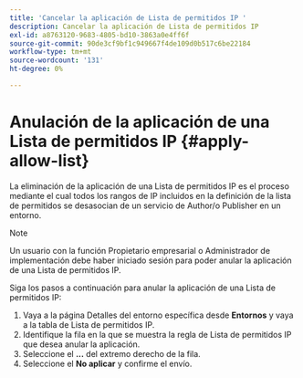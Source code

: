```yaml
---
title: 'Cancelar la aplicación de Lista de permitidos IP '
description: Cancelar la aplicación de Lista de permitidos IP
exl-id: a8763120-9683-4805-bd10-3863a0e4ff6f
source-git-commit: 90de3cf9bf1c949667f4de109d0b517c6be22184
workflow-type: tm+mt
source-wordcount: '131'
ht-degree: 0%

---
```


# Anulación de la aplicación de una Lista de permitidos IP {#apply-allow-list}

La eliminación de la aplicación de una Lista de permitidos IP es el proceso mediante el cual todos los rangos de IP incluidos en la definición de la lista de permitidos se desasocian de un servicio de Author/o Publisher en un entorno.

>[!NOTE]
>Un usuario con la función Propietario empresarial o Administrador de implementación debe haber iniciado sesión para poder anular la aplicación de una Lista de permitidos IP.

Siga los pasos a continuación para anular la aplicación de una Lista de permitidos IP:

1. Vaya a la página Detalles del entorno específica desde **Entornos** y vaya a la tabla de Lista de permitidos IP.
1. Identifique la fila en la que se muestra la regla de Lista de permitidos IP que desea anular la aplicación.
1. Seleccione el **...** del extremo derecho de la fila.
1. Seleccione el **No aplicar** y confirme el envío.
